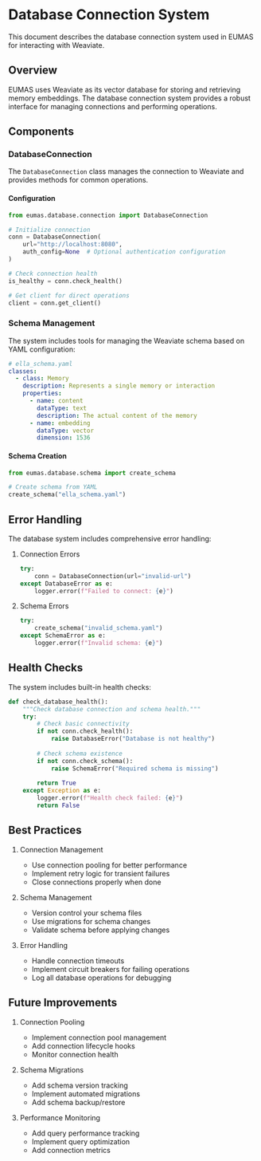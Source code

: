 # Database Connection System

This document describes the database connection system used in EUMAS for interacting with Weaviate.

## Overview

EUMAS uses Weaviate as its vector database for storing and retrieving memory embeddings. The database connection system provides a robust interface for managing connections and performing operations.

## Components

### DatabaseConnection

The `DatabaseConnection` class manages the connection to Weaviate and provides methods for common operations.

#### Configuration

```python
from eumas.database.connection import DatabaseConnection

# Initialize connection
conn = DatabaseConnection(
    url="http://localhost:8080",
    auth_config=None  # Optional authentication configuration
)

# Check connection health
is_healthy = conn.check_health()

# Get client for direct operations
client = conn.get_client()
```

### Schema Management

The system includes tools for managing the Weaviate schema based on YAML configuration:

```yaml
# ella_schema.yaml
classes:
  - class: Memory
    description: Represents a single memory or interaction
    properties:
      - name: content
        dataType: text
        description: The actual content of the memory
      - name: embedding
        dataType: vector
        dimension: 1536
```

#### Schema Creation

```python
from eumas.database.schema import create_schema

# Create schema from YAML
create_schema("ella_schema.yaml")
```

## Error Handling

The database system includes comprehensive error handling:

1. Connection Errors
   ```python
   try:
       conn = DatabaseConnection(url="invalid-url")
   except DatabaseError as e:
       logger.error(f"Failed to connect: {e}")
   ```

2. Schema Errors
   ```python
   try:
       create_schema("invalid_schema.yaml")
   except SchemaError as e:
       logger.error(f"Invalid schema: {e}")
   ```

## Health Checks

The system includes built-in health checks:

```python
def check_database_health():
    """Check database connection and schema health."""
    try:
        # Check basic connectivity
        if not conn.check_health():
            raise DatabaseError("Database is not healthy")
            
        # Check schema existence
        if not conn.check_schema():
            raise SchemaError("Required schema is missing")
            
        return True
    except Exception as e:
        logger.error(f"Health check failed: {e}")
        return False
```

## Best Practices

1. Connection Management
   - Use connection pooling for better performance
   - Implement retry logic for transient failures
   - Close connections properly when done

2. Schema Management
   - Version control your schema files
   - Use migrations for schema changes
   - Validate schema before applying changes

3. Error Handling
   - Handle connection timeouts
   - Implement circuit breakers for failing operations
   - Log all database operations for debugging

## Future Improvements

1. Connection Pooling
   - Implement connection pool management
   - Add connection lifecycle hooks
   - Monitor connection health

2. Schema Migrations
   - Add schema version tracking
   - Implement automated migrations
   - Add schema backup/restore

3. Performance Monitoring
   - Add query performance tracking
   - Implement query optimization
   - Add connection metrics
